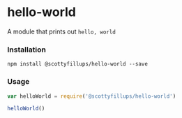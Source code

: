 # hello-world

A module that prints out `hello, world`

### Installation

```
npm install @scottyfillups/hello-world --save
```

### Usage

```js
var helloWorld = require('@scottyfillups/hello-world')

helloWorld()
```

